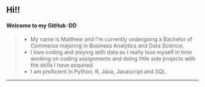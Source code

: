 ## Hi!!
#### Welcome to my GitHub :DD
> - My name is Matthew and I'm currently undergoing a Bachelor of Commerce majoring in Business Analytics and Data Science.  
> - I love coding and playing with data as I really lose myself in time working on coding assignments and doing little side projects with the skills I have acquired.  
> - I am proficient in Python, R, Java, Javascript and SQL.  
***
